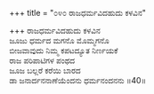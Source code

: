+++
title = "೦೪೦ ರಾಜಧರ್ಮವಿದಹುದು ಕಳವಿನ"

+++
ರಾಜಧರ್ಮವಿದಹುದು ಕಳವಿನ  
ಜೂಜು ಧರ್ಮದ ಮಗನೊ ಮೊಮ್ಮಗನೊ  
ಬೀಜವಾವುದು ನಿಮ್ಮ ಕಪಟದ್ಯೂತ ನಿರ್ಣಯಕೆ  
ರಾಜ ಪರಿಪಾಟಿಗಳ ಪಂಥದ  
ಜೂಜ ಬಲ್ಲರೆ ಕರೆಯಿ ಬಾರದ  
ಡಾ ಜನಾರ್ದನನಾಣೆಯೆಂದನು ಧರ್ಮನಂದನನು    ॥40॥